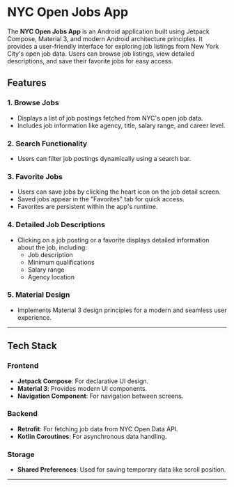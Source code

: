 # NYC Open Jobs App

The **NYC Open Jobs App** is an Android application built using Jetpack Compose, Material 3, and modern Android architecture principles. It provides a user-friendly interface for exploring job listings from New York City's open job data. Users can browse job listings, view detailed descriptions, and save their favorite jobs for easy access.

## Features

### 1. Browse Jobs
- Displays a list of job postings fetched from NYC's open job data.
- Includes job information like agency, title, salary range, and career level.

### 2. Search Functionality
- Users can filter job postings dynamically using a search bar.

### 3. Favorite Jobs
- Users can save jobs by clicking the heart icon on the job detail screen.
- Saved jobs appear in the "Favorites" tab for quick access.
- Favorites are persistent within the app's runtime.

### 4. Detailed Job Descriptions
- Clicking on a job posting or a favorite displays detailed information about the job, including:
  - Job description
  - Minimum qualifications
  - Salary range
  - Agency location

### 5. Material Design
- Implements Material 3 design principles for a modern and seamless user experience.

---

## Tech Stack

### Frontend
- **Jetpack Compose**: For declarative UI design.
- **Material 3**: Provides modern UI components.
- **Navigation Component**: For navigation between screens.

### Backend
- **Retrofit**: For fetching job data from NYC Open Data API.
- **Kotlin Coroutines**: For asynchronous data handling.

### Storage
- **Shared Preferences**: Used for saving temporary data like scroll position.

---


